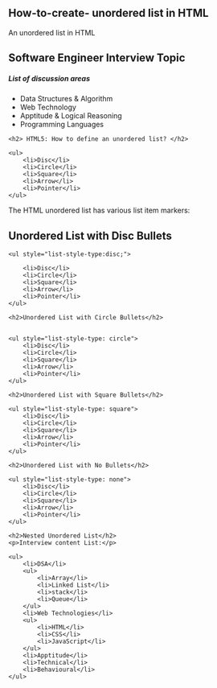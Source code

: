 ## How-to-create- unordered list in HTML

An unordered list in HTML

<!DOCTYPE html>
<html>

<head>
	<title>Unordered list</title>
</head>

<body>
	<h2>Software Engineer Interview Topic</h2>
	<h5>List of discussion areas</h5>
	<ul>
		<li>Data Structures & Algorithm</li>
		<li>Web Technology</li>
		<li>Apptitude & Logical Reasoning</li>
		<li>Programming Languages</li>
	</ul>
</body>

</html>

<!DOCTYPE html>
<html>

<body>

	<h2> HTML5: How to define an unordered list? </h2>
	
	<ul>
		<li>Disc</li>
		<li>Circle</li>
		<li>Square</li>
		<li>Arrow</li>
		<li>Pointer</li>
	</ul>
</body>
The HTML unordered list has various list item markers:
  
  <!DOCTYPE html>
<html>

<head>
	<title>HTML ul tag</title>
</head>

<body>
	<h2>Unordered List with Disc Bullets</h2>
  
	<ul style="list-style-type:disc;">
    
		<li>Disc</li>
		<li>Circle</li>
		<li>Square</li>
		<li>Arrow</li>
		<li>Pointer</li>
	</ul>
</body>

  
<!DOCTYPE html>
<html>

<body>

	<h2>Unordered List with Circle Bullets</h2>
	

	<ul style="list-style-type: circle">
		<li>Disc</li>
		<li>Circle</li>
		<li>Square</li>
		<li>Arrow</li>
		<li>Pointer</li>
	</ul>
</body>

</html>

<!DOCTYPE html>
<html>

<body>

	<h2>Unordered List with Square Bullets</h2>
  
	<ul style="list-style-type: square">
		<li>Disc</li>
		<li>Circle</li>
		<li>Square</li>
		<li>Arrow</li>
		<li>Pointer</li>
	</ul>
</body>

</html>

<body>
	
	<h2>Unordered List with No Bullets</h2>

	<ul style="list-style-type: none">
		<li>Disc</li>
		<li>Circle</li>
		<li>Square</li>
		<li>Arrow</li>
		<li>Pointer</li>
	</ul>
</body>

</html>

  
  <!DOCTYPE html>
<html>

<body>

	<h2>Nested Unordered List</h2>
	<p>Interview content List:</p>

	<ul>
		<li>DSA</li>
		<ul>
			<li>Array</li>
			<li>Linked List</li>
			<li>stack</li>
			<li>Queue</li>
		</ul>
		<li>Web Technologies</li>
		<ul>
			<li>HTML</li>
			<li>CSS</li>
			<li>JavaScript</li>
		</ul>
		<li>Apptitude</li>
		<li>Technical</li>
		<li>Behavioural</li>
	</ul>
</body>


</html>
